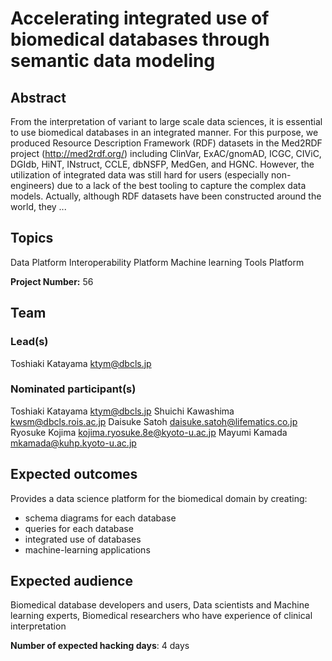 # Accelerating integrated use of biomedical databases through semantic data modeling

## Abstract

From the interpretation of variant to large scale data sciences, it is essential to use biomedical databases in an integrated manner. For this purpose, we produced Resource Description Framework (RDF) datasets in the Med2RDF project (http://med2rdf.org/) including ClinVar, ExAC/gnomAD, ICGC, CIViC, DGIdb, HiNT, INstruct, CCLE, dbNSFP, MedGen, and HGNC. However, the utilization of integrated data was still hard for users (especially non-engineers) due to a lack of the best tooling to capture the complex data models. Actually, although RDF datasets have been constructed around the world, they ...

## Topics

Data Platform
 Interoperability Platform
 Machine learning
 Tools Platform

**Project Number:** 56

## Team

### Lead(s)

Toshiaki Katayama <ktym@dbcls.jp>

### Nominated participant(s)

Toshiaki Katayama <ktym@dbcls.jp>
 Shuichi Kawashima <kwsm@dbcls.rois.ac.jp>
 Daisuke Satoh <daisuke.satoh@lifematics.co.jp>
 Ryosuke Kojima <kojima.ryosuke.8e@kyoto-u.ac.jp>
 Mayumi Kamada <mkamada@kuhp.kyoto-u.ac.jp>

## Expected outcomes

Provides a data science platform for the biomedical domain by creating:
 * schema diagrams for each database
 * queries for each database
 * integrated use of databases
 * machine-learning applications

## Expected audience

Biomedical database developers and users,
 Data scientists and Machine learning experts,
 Biomedical researchers who have experience of clinical interpretation

**Number of expected hacking days**: 4 days

